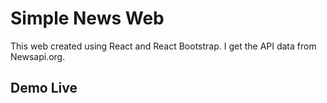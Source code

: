<h1> Simple News Web </h1>
<p> This web created using React and React Bootstrap. I get the API data from Newsapi.org. </p>

<h2> Demo Live </h2>